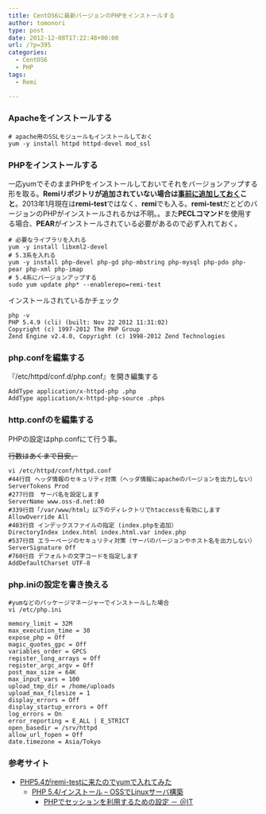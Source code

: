 ```yaml
---
title: CentOS6に最新バージョンのPHPをインストールする
author: tomonori
type: post
date: 2012-12-08T17:22:48+00:00
url: /?p=395
categories:
  - CentOS6
  - PHP
tags:
  - Remi

---
```

### Apacheをインストールする

```:bash
# apache用のSSLモジュールもインストールしておく
yum -y install httpd httpd-devel mod_ssl
```

### PHPをインストールする

一応yumでそのままPHPをインストールしておいてそれをバージョンアップする形を取る。**Remiリポジトリが追加されていない場合は[事前に追加しておく][1]こと**。2013年1月現在は**remi-test**ではなく、**remi**でも入る。**remi-test**だとどのバージョンのPHPがインストールされるかは不明。。また**PECLコマンド**を使用する場合、**PEAR**がインストールされている必要があるので必ず入れておく。

```:bash
# 必要なライブラリを入れる
yum -y install libxml2-devel
# 5.3系を入れる
yum -y install php-devel php-gd php-mbstring php-mysql php-pdo php-pear php-xml php-imap
# 5.4系にバージョンアップする
sudo yum update php* --enablerepo=remi-test
```

インストールされているかチェック

```:bash
php -v
PHP 5.4.9 (cli) (built: Nov 22 2012 11:31:02) 
Copyright (c) 1997-2012 The PHP Group
Zend Engine v2.4.0, Copyright (c) 1998-2012 Zend Technologies
```

### php.confを編集する

『/etc/httpd/conf.d/php.conf』を開き編集する

```:text
AddType application/x-httpd-php .php
AddType application/x-httpd-php-source .phps
```

### http.confのを編集する

PHPの設定はphp.confにて行う事。

<del datetime="2013-01-05T09:35:55+00:00">行数はあくまで目安。</del>

```:bash
vi /etc/httpd/conf/httpd.conf
#44行目 ヘッダ情報のセキュリティ対策（ヘッダ情報にapacheのパージョンを出力しない）
ServerTokens Prod
#277行目　サーバ名を設定します
ServerName www.oss-d.net:80
#339行目「/var/www/html」以下のディレクトリでhtaccessを有効にします
AllowOverride All
#403行目 インデックスファイルの指定 (index.phpを追加）
DirectoryIndex index.html index.html.var index.php
#537行目 エラーページのセキュリティ対策（サーバのバージョンやホスト名を出力しない）
ServerSignature Off
#760行目 デフォルトの文字コードを指定します
AddDefaultCharset UTF-8
```

### php.iniの設定を書き換える

```:bash
#yumなどのパッケージマネージャーでインストールした場合
vi /etc/php.ini

memory_limit = 32M
max_execution_time = 30
expose_php = Off
magic_quotes_gpc = Off
variables_order = GPCS
register_long_arrays = Off
register_argc_argv = Off
post_max_size = 64K
max_input_vars = 100
upload_tmp_dir = /home/uploads
upload_max_filesize = 1
display_errors = Off
display_startup_errors = Off
log_errors = On
error_reporting = E_ALL | E_STRICT
open_basedir = /srv/httpd
allow_url_fopen = Off
date.timezone = Asia/Tokyo
```

### 参考サイト

  * [PHP5.4がremi-testに来たのでyumで入れてみた][2] 
      * [PHP 5.4/インストール &#8211; OSSでLinuxサーバ構築][3] 
          * [PHPでセッションを利用するための設定 － ＠IT][4] </ul>

 [1]: ./?p=542
 [2]: http://nob-log.info/2012/03/03/php54remitest/
 [3]: http://www.oss-d.net/php/5.4s/install
 [4]: http://www.atmarkit.co.jp/flinux/rensai/buildlamp/lamp_43/43_1.html